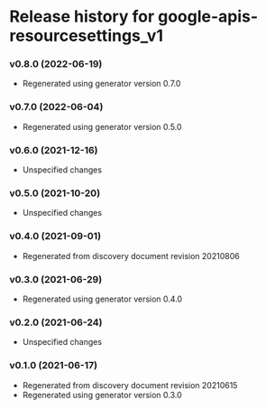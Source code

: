 # Release history for google-apis-resourcesettings_v1

### v0.8.0 (2022-06-19)

* Regenerated using generator version 0.7.0

### v0.7.0 (2022-06-04)

* Regenerated using generator version 0.5.0

### v0.6.0 (2021-12-16)

* Unspecified changes

### v0.5.0 (2021-10-20)

* Unspecified changes

### v0.4.0 (2021-09-01)

* Regenerated from discovery document revision 20210806

### v0.3.0 (2021-06-29)

* Regenerated using generator version 0.4.0

### v0.2.0 (2021-06-24)

* Unspecified changes

### v0.1.0 (2021-06-17)

* Regenerated from discovery document revision 20210615
* Regenerated using generator version 0.3.0

